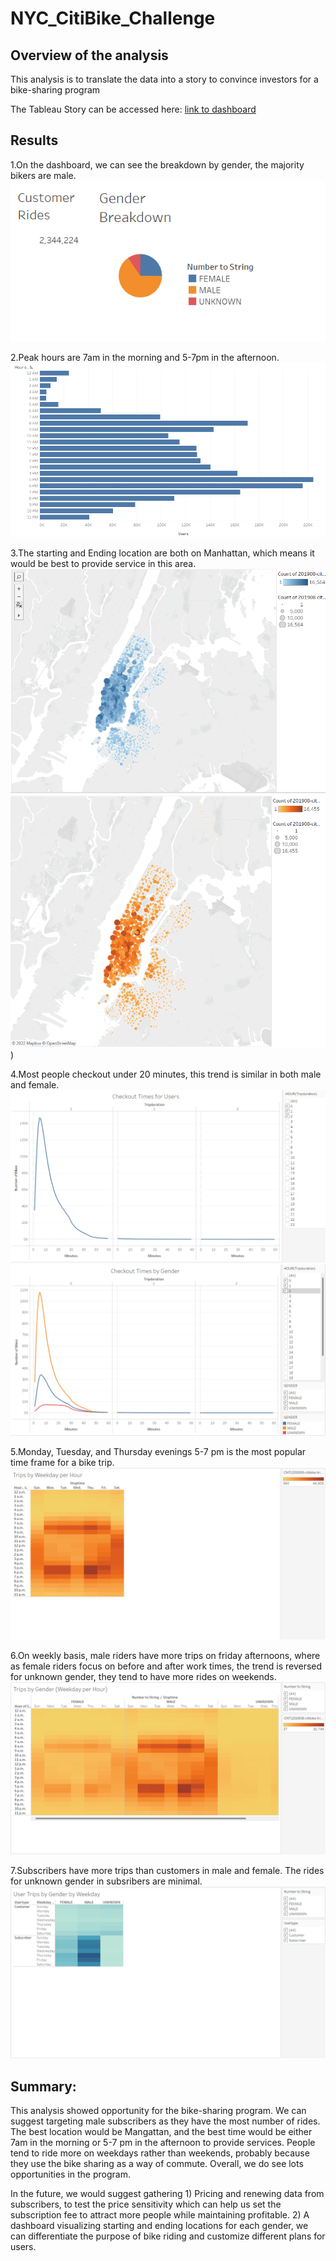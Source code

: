 # NYC_CitiBike_Challenge
## Overview of the analysis
This analysis is to translate the data into a story to convince investors for a bike-sharing program

The Tableau Story can be accessed here: [link to dashboard](https://public.tableau.com/views/NYCCitibikeStory_16645070699440/NYCCitibikeStory?:language=en-US&publish=yes&:display_count=n&:origin=viz_share_link)
## Results
1.On the dashboard, we can see the breakdown by gender, the majority bikers are male.
![img1](https://github.com/siqiou/NYC_CitiBike_Challenge/blob/31bcadd374fee6e2bcdbdd8861e2c8fd062402c6/dashboard.png)

2.Peak hours are 7am in the morning and 5-7pm in the afternoon.
![img2](https://github.com/siqiou/NYC_CitiBike_Challenge/blob/31bcadd374fee6e2bcdbdd8861e2c8fd062402c6/August%20peak%20hour.png)

3.The starting and Ending location are both on Manhattan, which means it would be best to provide service in this area.
![img3-1](https://github.com/siqiou/NYC_CitiBike_Challenge/blob/de5f5e9e79533223c304ad2b41018f764540a3f6/start%20location.png)
![img3-2](https://github.com/siqiou/NYC_CitiBike_Challenge/blob/de5f5e9e79533223c304ad2b41018f764540a3f6/end%20location.png))

4.Most people checkout under 20 minutes, this trend is similar in both male and female.
![img4-1](https://github.com/siqiou/NYC_CitiBike_Challenge/blob/b7906736bc9766fc8db6e90ea9ee4d8492bd68ae/Checkout%20Times%20for%20Users.png)
![img4-2](https://github.com/siqiou/NYC_CitiBike_Challenge/blob/b7906736bc9766fc8db6e90ea9ee4d8492bd68ae/Checkout%20Times%20by%20Gender.png)

5.Monday, Tuesday, and Thursday evenings 5-7 pm is the most popular time frame for a bike trip.
![img5](https://github.com/siqiou/NYC_CitiBike_Challenge/blob/b7906736bc9766fc8db6e90ea9ee4d8492bd68ae/Trips%20by%20Weekday%20per%20Hour.png)

6.On weekly basis, male riders have more trips on friday afternoons, where as female riders focus on before and after work times, the trend is reversed for unknown gender, they tend to have more rides on weekends.
![img6](https://github.com/siqiou/NYC_CitiBike_Challenge/blob/b7906736bc9766fc8db6e90ea9ee4d8492bd68ae/Trips%20by%20Gender%20(Weekday%20per%20Hour).png)

7.Subscribers have more trips than customers in male and female. The rides for unknown gender in subsribers are minimal.
![img7](https://github.com/siqiou/NYC_CitiBike_Challenge/blob/b7906736bc9766fc8db6e90ea9ee4d8492bd68ae/User%20Trips%20by%20Gender%20by%20Weekday.png)

## Summary: 
This analysis showed opportunity for the bike-sharing program. We can suggest targeting male subscribers as they have the most number of rides. The best location would be Mangattan, and the best time would be either 7am in the morning or 5-7 pm in the afternoon to provide services. People tend to ride more on weekdays rather than weekends, probably because they use the bike sharing as a way of commute. Overall, we do see lots opportunities in the program.

In the future, we would suggest gathering 1) Pricing and renewing data from subscribers, to test the price sensitivity which can help us set the subscription fee to attract more people while maintaining profitable. 2) A dashboard visualizing starting and ending locations for each gender, we can differentiate the purpose of bike riding and customize different plans for users.

